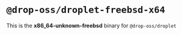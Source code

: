 # `@drop-oss/droplet-freebsd-x64`

This is the **x86_64-unknown-freebsd** binary for `@drop-oss/droplet`
